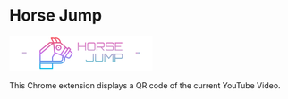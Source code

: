 # Horse Jump

![](horse-jump.png)

This Chrome extension displays a QR code of the current YouTube Video.